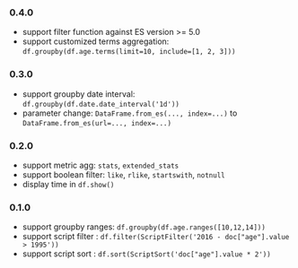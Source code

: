 ### 0.4.0

* support filter function against ES version >= 5.0
* support customized terms aggregation: `df.groupby(df.age.terms(limit=10, include=[1, 2, 3]))`

### 0.3.0

* support groupby date interval: `df.groupby(df.date.date_interval('1d'))`
* parameter change: `DataFrame.from_es(..., index=...)` to `DataFrame.from_es(url=..., index=...)`

### 0.2.0

* support metric agg: `stats`, `extended_stats`
* support boolean filter: `like`, `rlike`, `startswith`, `notnull`
* display time in `df.show()`

### 0.1.0

* support groupby ranges: `df.groupby(df.age.ranges([10,12,14]))`
* support script filter : `df.filter(ScriptFilter('2016 - doc["age"].value > 1995'))`
* support script sort : `df.sort(ScriptSort('doc["age"].value * 2'))`